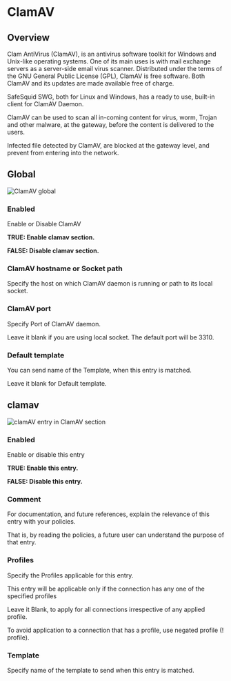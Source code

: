 # ClamAV

## Overview

Clam AntiVirus (ClamAV), is an antivirus software toolkit for Windows and Unix-like operating systems. One of its main uses is with mail exchange servers as a server-side email virus scanner. Distributed under the terms of the GNU General Public License (GPL), ClamAV is free software. Both ClamAV and its updates are made available free of charge.

SafeSquid SWG, both for Linux and Windows, has a ready to use, built-in client for ClamAV Daemon.

ClamAV can be used to scan all in-coming content for virus, worm, Trojan and other malware, at the gateway, before the content is delivered to the users.

Infected file detected by ClamAV, are blocked at the gateway level, and prevent from entering into the network.

## Global

![ClamAV global ](/img/How_To/ClamAV/image1.webp)

### Enabled

Enable or Disable ClamAV

**TRUE: Enable clamav section.**

**FALSE: Disable clamav section.**

### ClamAV hostname or Socket path

Specify the host on which ClamAV daemon is running or path to its local socket.

### ClamAV port

Specify Port of ClamAV daemon.

Leave it blank if you are using local socket. The default port will be 3310.

### Default template

You can send name of the Template, when this entry is matched.

Leave it blank for Default template.

## clamav

![clamAV entry in ClamAV section](/img/How_To/ClamAV/image2.webp)

### Enabled

Enable or disable this entry

**TRUE: Enable this entry.**

**FALSE: Disable this entry.**

### Comment

For documentation, and future references, explain the relevance of this entry with your policies.

That is, by reading the policies, a future user can understand the purpose of that entry.

### Profiles

Specify the Profiles applicable for this entry.

This entry will be applicable only if the connection has any one of the specified profiles

Leave it Blank, to apply for all connections irrespective of any applied profile.

To avoid application to a connection that has a profile, use negated profile (! profile).

### Template

Specify name of the template to send when this entry is matched.
